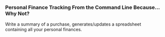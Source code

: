 ### Personal Finance Tracking From the Command Line Because... Why Not?
Write a summary of a purchase, generates/updates a spreadsheet containing all your personal finances.
